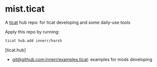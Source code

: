 # mist.ticat
A [ticat](https://github.com/innerr/ticat) hub repo: for ticat developing and some daily-use tools

Apply this repo by running:
```bash
ticat hub.add innerr/harsh
```
[ticat.hub]
* [git@github.com:innerr/examples.ticat](https://github.com/innerr/examples.ticat): examples for mods developing
